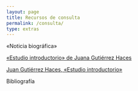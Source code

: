 ```yaml
---
layout: page
title: Recursos de consulta
permalink: /consulta/
type: extras
---
```


«Noticia biográfica»

 <a class="no-underline" href="{{ site.baseurl }}/consulta/JGHestudio09.html">«Estudio introductorio» de Juana Gutiérrez Haces</a>

 <a class="no-underline" href="{{ site.baseurl }}/JGHestudio09.html">Juan Gutiérrez Haces, «Estudio introductorio» </a>


 Bibliografía


